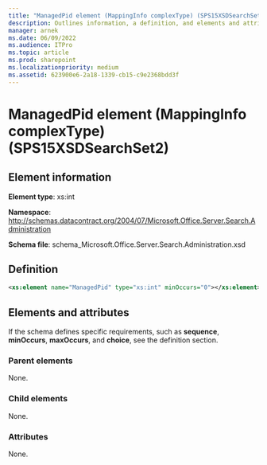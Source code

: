 ```yaml
---
title: "ManagedPid element (MappingInfo complexType) (SPS15XSDSearchSet2)"
description: Outlines information, a definition, and elements and attributes for the ManagedPid element (MappingInfo complexType) in Sharepoint.
manager: arnek
ms.date: 06/09/2022
ms.audience: ITPro
ms.topic: article
ms.prod: sharepoint
ms.localizationpriority: medium
ms.assetid: 623900e6-2a18-1339-cb15-c9e2368bdd3f
---
```


# ManagedPid element (MappingInfo complexType) (SPS15XSDSearchSet2)

 
  
## Element information
**Element type**: xs:int

**Namespace**: http://schemas.datacontract.org/2004/07/Microsoft.Office.Server.Search.Administration 

**Schema file**: schema_Microsoft.Office.Server.Search.Administration.xsd 
   
## Definition

```XML
<xs:element name="ManagedPid" type="xs:int" minOccurs="0"></xs:element>

```

## Elements and attributes

If the schema defines specific requirements, such as **sequence**, **minOccurs**, **maxOccurs**, and **choice**, see the definition section. 
  
### Parent elements

None.
  
### Child elements

None.
  
### Attributes

None.
  

